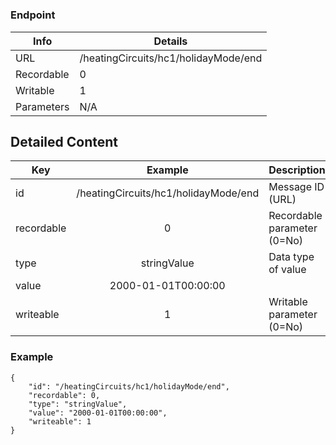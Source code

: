 # 



### Endpoint

| Info  | Details |
| ------------- | ------------- |
| URL   | /heatingCircuits/hc1/holidayMode/end   |
| Recordable   | 0   |
| Writable   | 1   |
| Parameters  | N/A  |

## Detailed Content

|  Key  | Example | Description |
| ------------- | :------: | ------------------------------ |
|  id | /heatingCircuits/hc1/holidayMode/end | Message ID (URL) |
|  recordable | 0 | Recordable parameter (0=No) |
|  type | stringValue | Data type of value |
|  value | 2000-01-01T00:00:00 |  |
|  writeable | 1 | Writable parameter (0=No) |

### Example
```
{
    "id": "/heatingCircuits/hc1/holidayMode/end",
    "recordable": 0,
    "type": "stringValue",
    "value": "2000-01-01T00:00:00",
    "writeable": 1
}
```
